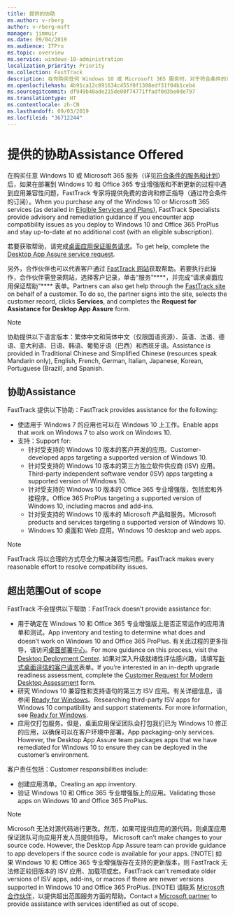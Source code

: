 ```yaml
---
title: 提供的协助
ms.author: v-rberg
author: v-rberg-msft
manager: jimmuir
ms.date: 09/04/2019
ms.audience: ITPro
ms.topic: overview
ms.service: windows-10-administration
localization_priority: Priority
ms.collection: FastTrack
description: 在你购买任何 Windows 10 或 Microsoft 365 服务时，对于符合条件的订阅，FastTrack 专家将免费提供咨询和修正指南来支持客户部署到 Windows 10 和 Office 365 专业增强版并保持最新状态。
ms.openlocfilehash: 4b91ca12c891634c455f0f1308edf31f04b1ceb4
ms.sourcegitcommit: df949b40ade215de00f74771ffadf0d3be0de797
ms.translationtype: HT
ms.contentlocale: zh-CN
ms.lasthandoff: 09/03/2019
ms.locfileid: "36712244"
---
```

# <a name="assistance-offered"></a><span data-ttu-id="16d9a-103">提供的协助</span><span class="sxs-lookup"><span data-stu-id="16d9a-103">Assistance Offered</span></span>  

<span data-ttu-id="16d9a-104">在购买任意 Windows 10 或 Microsoft 365 服务（详见[符合条件的服务和计划](M365-eligible-services-and-plans.md)）后，如果在部署到 Windows 10 和 Office 365 专业增强版和不断更新的过程中遇到应用兼容性问题，FastTrack 专家将提供免费的咨询和修正指导（通过符合条件的订阅）。</span><span class="sxs-lookup"><span data-stu-id="16d9a-104">When you purchase any of the Windows 10 or Microsoft 365 services (as detailed in [Eligible Services and Plans](M365-eligible-services-and-plans.md)), FastTrack Specialists provide advisory and remediation guidance if you encounter app compatibility issues as you deploy to Windows 10 and Office 365 ProPlus and stay up-to-date at no additional cost (with an eligible subscription).</span></span>

<span data-ttu-id="16d9a-105">若要获取帮助，请完成[桌面应用保证服务请求](https://go.microsoft.com/fwlink/?linkid=2022721)。</span><span class="sxs-lookup"><span data-stu-id="16d9a-105">To get help, complete the [Desktop App Assure service request](https://go.microsoft.com/fwlink/?linkid=2022721).</span></span>

<span data-ttu-id="16d9a-p101">另外，合作伙伴也可以代表客户通过 [FastTrack 网站](https://go.microsoft.com/fwlink/?linkid=780698)获取帮助。若要执行此操作，合作伙伴需登录网站，选择客户记录，单击“服务”\*\*\*\*，并完成“请求桌面应用保证帮助”\*\*\*\* 表单。</span><span class="sxs-lookup"><span data-stu-id="16d9a-p101">Partners can also get help through the [FastTrack site](https://go.microsoft.com/fwlink/?linkid=780698) on behalf of a customer. To do so, the partner signs into the site, selects the customer record, clicks **Services**, and completes the **Request for Assistance for Desktop App Assure** form.</span></span>

> [!NOTE]
> <span data-ttu-id="16d9a-108">协助提供以下语言版本：繁体中文和简体中文（仅限国语资源）、英语、法语、德语、意大利语、日语、韩语、葡萄牙语（巴西）和西班牙语。</span><span class="sxs-lookup"><span data-stu-id="16d9a-108">Assistance is provided in Traditional Chinese and Simplified Chinese (resources speak Mandarin only), English, French, German, Italian, Japanese, Korean, Portuguese (Brazil), and Spanish.</span></span> 

## <a name="assistance"></a><span data-ttu-id="16d9a-109">协助</span><span class="sxs-lookup"><span data-stu-id="16d9a-109">Assistance</span></span>

<span data-ttu-id="16d9a-110">FastTrack 提供以下协助：</span><span class="sxs-lookup"><span data-stu-id="16d9a-110">FastTrack provides assistance for the following:</span></span>
- <span data-ttu-id="16d9a-111">使适用于 Windows 7 的应用也可以在 Windows 10 上工作。</span><span class="sxs-lookup"><span data-stu-id="16d9a-111">Enable apps that work on Windows 7 to also work on Windows 10.</span></span>
- <span data-ttu-id="16d9a-112">支持：</span><span class="sxs-lookup"><span data-stu-id="16d9a-112">Support for:</span></span>
    - <span data-ttu-id="16d9a-113">针对受支持的 Windows 10 版本的客户开发的应用。</span><span class="sxs-lookup"><span data-stu-id="16d9a-113">Customer-developed apps targeting a supported version of Windows 10.</span></span>
    - <span data-ttu-id="16d9a-114">针对受支持的 Windows 10 版本的第三方独立软件供应商 (ISV) 应用。</span><span class="sxs-lookup"><span data-stu-id="16d9a-114">Third-party independent software vendor (ISV) apps targeting a supported version of Windows 10.</span></span>
    - <span data-ttu-id="16d9a-115">针对受支持的 Windows 10 版本的 Office 365 专业增强版，包括宏和外接程序。</span><span class="sxs-lookup"><span data-stu-id="16d9a-115">Office 365 ProPlus targeting a supported version of Windows 10, including macros and add-ins.</span></span>
    - <span data-ttu-id="16d9a-116">针对受支持的 Windows 10 版本的 Microsoft 产品和服务。</span><span class="sxs-lookup"><span data-stu-id="16d9a-116">Microsoft products and services targeting a supported version of Windows 10.</span></span>
    - <span data-ttu-id="16d9a-117">Windows 10 桌面和 Web 应用。</span><span class="sxs-lookup"><span data-stu-id="16d9a-117">Windows 10 desktop and web apps.</span></span>
> [!NOTE]
> <span data-ttu-id="16d9a-118">FastTrack 将以合理的方式尽全力解决兼容性问题。</span><span class="sxs-lookup"><span data-stu-id="16d9a-118">FastTrack makes every reasonable effort to resolve compatibility issues.</span></span> 

## <a name="out-of-scope"></a><span data-ttu-id="16d9a-119">超出范围</span><span class="sxs-lookup"><span data-stu-id="16d9a-119">Out of scope</span></span>

<span data-ttu-id="16d9a-120">FastTrack 不会提供以下帮助：</span><span class="sxs-lookup"><span data-stu-id="16d9a-120">FastTrack doesn’t provide assistance for:</span></span>
- <span data-ttu-id="16d9a-121">用于确定在 Windows 10 和 Office 365 专业增强版上是否正常运作的应用清单和测试。</span><span class="sxs-lookup"><span data-stu-id="16d9a-121">App inventory and testing to determine what does and doesn’t work on Windows 10 and Office 365 ProPlus.</span></span> <span data-ttu-id="16d9a-122">有关此过程的更多指导，请访问[桌面部署中心](https://go.microsoft.com/fwlink/?linkid=2080140)。</span><span class="sxs-lookup"><span data-stu-id="16d9a-122">For more guidance on this process, visit the [Desktop Deployment Center](https://go.microsoft.com/fwlink/?linkid=2080140).</span></span> <span data-ttu-id="16d9a-123">如果对深入升级就绪性评估感兴趣，请填写[新式桌面评估的客户请求](https://go.microsoft.com/fwlink/?linkid=2053818)表单。</span><span class="sxs-lookup"><span data-stu-id="16d9a-123">If you’re interested in an in-depth upgrade readiness assessment, complete the [Customer Request for Modern Desktop Assessment](https://go.microsoft.com/fwlink/?linkid=2053818) form.</span></span>
- <span data-ttu-id="16d9a-p103">研究 Windows 10 兼容性和支持语句的第三方 ISV 应用。有关详细信息，请参阅 [Ready for Windows](https://go.microsoft.com/fwlink/?linkid=2054580)。</span><span class="sxs-lookup"><span data-stu-id="16d9a-p103">Researching third-party ISV apps for Windows 10 compatibility and support statements. For more information, see [Ready for Windows](https://go.microsoft.com/fwlink/?linkid=2054580).</span></span>
- <span data-ttu-id="16d9a-p104">应用仅打包服务。但是，桌面应用保证团队会打包我们已为 Windows 10 修正的应用，以确保可以在客户环境中部署。</span><span class="sxs-lookup"><span data-stu-id="16d9a-p104">App packaging-only services. However, the Desktop App Assure team packages apps that we have remediated for Windows 10 to ensure they can be deployed in the customer’s environment.</span></span>

<span data-ttu-id="16d9a-128">客户责任包括：</span><span class="sxs-lookup"><span data-stu-id="16d9a-128">Customer responsibilities include:</span></span>
- <span data-ttu-id="16d9a-129">创建应用清单。</span><span class="sxs-lookup"><span data-stu-id="16d9a-129">Creating an app inventory.</span></span>
- <span data-ttu-id="16d9a-130">验证 Windows 10 和 Office 365 专业增强版上的应用。</span><span class="sxs-lookup"><span data-stu-id="16d9a-130">Validating those apps on Windows 10 and Office 365 ProPlus.</span></span>
> [!NOTE]
> <span data-ttu-id="16d9a-p105">Microsoft 无法对源代码进行更改。然而，如果可提供应用的源代码，则桌面应用保证团队可向应用开发人员提供指导。 </span><span class="sxs-lookup"><span data-stu-id="16d9a-p105">Microsoft can’t make changes to your source code. However, the Desktop App Assure team can provide guidance to app developers if the source code is available for your apps. </span></span>[!NOTE]
> <span data-ttu-id="16d9a-p106">如果 Windows 10 和 Office 365 专业增强版存在支持的更新版本，则 FastTrack 无法修正较旧版本的 ISV 应用、加载项或宏。</span><span class="sxs-lookup"><span data-stu-id="16d9a-p106">FastTrack can't remediate older versions of ISV apps, add-ins, or macros if there are newer versions supported in Windows 10 and Office 365 ProPlus. </span></span>[!NOTE]
> <span data-ttu-id="16d9a-134">请联系 [Microsoft 合作伙伴](https://go.microsoft.com/fwlink/?linkid=2080150)，以提供超出范围服务方面的帮助。</span><span class="sxs-lookup"><span data-stu-id="16d9a-134">Contact a [Microsoft partner](https://go.microsoft.com/fwlink/?linkid=2080150) to provide assistance with services identified as out of scope.</span></span>
